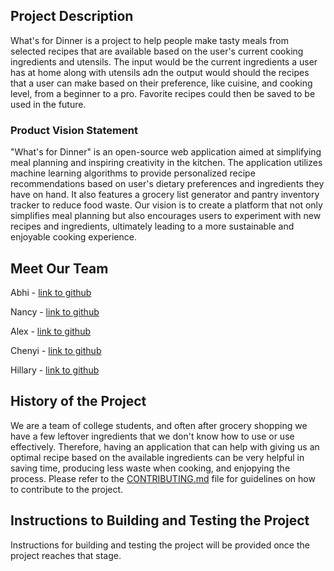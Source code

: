 ## Project Description

What's for Dinner is a project to help people make tasty meals from selected recipes that are available based on the user's current cooking ingredients and utensils. The input would be the current ingredients a user has at home along with utensils adn the output would should the recipes that a user can make based on their preference, like cuisine, and cooking level, from a beginner to a pro. Favorite recipes could then be saved to be used in the future.

### Product Vision Statement

"What's for Dinner" is an open-source web application aimed at simplifying meal planning and inspiring creativity in the kitchen. The application utilizes machine learning algorithms to provide personalized recipe recommendations based on user's dietary preferences and ingredients they have on hand. It also features a grocery list generator and pantry inventory tracker to reduce food waste. Our vision is to create a platform that not only simplifies meal planning but also encourages users to experiment with new recipes and ingredients, ultimately leading to a more sustainable and enjoyable cooking experience.

## Meet Our Team

Abhi - [link to github](https://github.com/abhi-vachani)

Nancy - [link to github](https://github.com/nancysun0415)

Alex - [link to github](https://github.com/ak8000)

Chenyi - [link to github](https://github.com/Ginette9)

Hillary - [link to github](https://github.com/hillarydavis1)

## History of the Project

We are a team of college students, and often after grocery shopping we have a few leftover ingredients that we don't know how to use or use effectively. Therefore, having an application that can help with giving us an optimal recipe based on the available ingredients can be very helpful in saving time, producing less waste when cooking, and enjopying the process. Please refer to the [CONTRIBUTING.md](https://github.com/agiledev-students-spring-2023/final-project-what-s-for-dinner/blob/master/CONTRIBUTING.md) file for guidelines on how to contribute to the project.

## Instructions to Building and Testing the Project

Instructions for building and testing the project will be provided once the project reaches that stage.